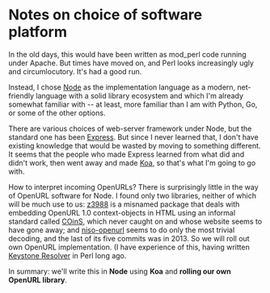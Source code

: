 # Notes on choice of software platform

In the old days, this would have been written as mod_perl code running under Apache. But times have moved on, and Perl looks increasingly ugly and circumlocutory. It's had a good run.

Instead, I chose [Node](https://nodejs.org/en/) as the implementation language as a modern, net-friendly language with a solid library ecosystem and which I'm already somewhat familiar with -- at least, more familiar than I am with Python, Go, or some of the other options.

There are various choices of web-server framework under Node, but the standard one has been [Express](https://expressjs.com/). But since I never learned that, I don't have existing knowledge that would be wasted by moving to something different. It seems that the people who made Express learned from what did and didn't work, then went away and made [Koa](https://koajs.com/), so that's what I'm going to go with.

How to interpret incoming OpenURLs? There is surprisingly little in the way of OpenURL software for Node. I found only two libraries, neither of which will be much use to us: [z3988](https://github.com/git-j/z3988) is a misnamed package that deals with embedding OpenURL 1.0 context-objects in HTML using an informal standard called [COinS](http://ocoins.info/), which never caught on and whose website seems to have gone away; and [niso-openurl](https://github.com/talis/node-niso-openurl) seems to do only the most trivial decoding, and the last of its five commits was in 2013. So we will roll out own OpenURL implementation. (I have experience of this, having written [Keystone Resolver](https://metacpan.org/release/MIRK/Keystone-Resolver-1.12) in Perl long ago.

In summary: we'll write this in **Node** using **Koa** and **rolling our own OpenURL library**.
